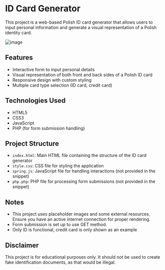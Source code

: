 # ID Card Generator

This project is a web-based Polish ID card generator that allows users to input personal information and generate a visual representation of a Polish identity card.

![image](https://github.com/user-attachments/assets/45d7e09a-d29c-47d3-a595-ee2261f19495)


## Features

- Interactive form to input personal details
- Visual representation of both front and back sides of a Polish ID card
- Responsive design with custom styling
- Multiple card type selection (ID card, credit card)

## Technologies Used

- HTML5
- CSS3
- JavaScript
- PHP (for form submission handling)

## Project Structure

- `index.html`: Main HTML file containing the structure of the ID card generator
- `style.css`: CSS file for styling the application
- `spring.js`: JavaScript file for handling interactions (not provided in the snippet)
- `php.php`: PHP file for processing form submissions (not provided in the snippet)

## Notes

- This project uses placeholder images and some external resources. Ensure you have an active internet connection for proper rendering.
- Form submission is set up to use GET method.
- Only ID is functional, credit card is only shown as an example

## Disclaimer

This project is for educational purposes only. It should not be used to create fake identification documents, as that would be illegal.
